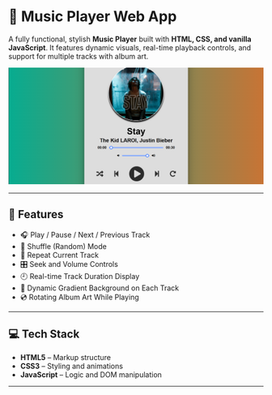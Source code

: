 # 🎵 Music Player Web App

A fully functional, stylish **Music Player** built with **HTML, CSS, and vanilla JavaScript**. It features dynamic visuals, real-time playback controls, and support for multiple tracks with album art.

![Music Player Screenshot](./Screenshot%202025-07-27%20181535.png)

---

## 🚀 Features

- 🎧 Play / Pause / Next / Previous Track  
- 🔀 Shuffle (Random) Mode  
- 🔁 Repeat Current Track  
- 🎛 Seek and Volume Controls  
- 🕘 Real-time Track Duration Display  
- 🎨 Dynamic Gradient Background on Each Track  
- 💿 Rotating Album Art While Playing  

---

## 💻 Tech Stack

- **HTML5** – Markup structure  
- **CSS3** – Styling and animations  
- **JavaScript** – Logic and DOM manipulation  

---
